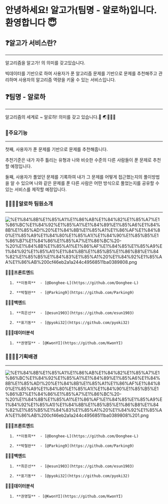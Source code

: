 # 안녕하세요! 알고가(팀명 - 알로하)입니다. 환영합니다 😇

## ❓알고가 서비스란?

---

알고리즘을 알고가! 의 의미를 갖고있습니다.

빅데이터를 기반으로 하여 사용자가 푼 알고리즘 문제를 기반으로 문제를 추천해주고 관리하며 사용자의 알고리즘 역량을 키울 수 있는 서비스입니다. 

## ❓팀명 - 알로하

---

알고리즘의 세계로 ~ 알로하! 의미를 갖고 있습니다.🌱 🌏🌴⛺⛵ 

### 🌱주요기능

---

첫째, 사용자가 푼 문제를 기반으로 문제를 추천해줍니다.

추천기준은 내가 자주 틀리는 유형과 나와 비슷한 수준의 다른 사람들이 푼 문제로 추천할 예정입니다.

둘째, 사용자가 풀었던 문제를 기록하여 내가 그 문제를 어떻게 접근했는지의 풀이방법을 알 수 있으며 나와 같은 문제를 푼 다른 사람은 어떤 방식으로 풀었는지를 공유할 수 있는 서비스를 제작할 예정입니다. 

### 👨‍👨‍👧‍👧알로하 팀원소개

---

![%E1%84%8B%E1%85%A1%E1%86%AB%E1%84%82%E1%85%A7%E1%86%BC%E1%84%92%E1%85%A1%E1%84%89%E1%85%A6%E1%84%8B%E1%85%AD!%20%E1%84%8B%E1%85%A1%E1%86%AF%E1%84%80%E1%85%A9%E1%84%80%E1%85%A1(%E1%84%90%E1%85%B5%E1%86%B7%E1%84%86%E1%85%A7%E1%86%BC%20-%20%E1%84%8B%E1%85%A1%E1%86%AF%E1%84%85%E1%85%A9%E1%84%92%E1%85%A1)%E1%84%8B%E1%85%B5%E1%86%B8%E1%84%82%E1%85%B5%E1%84%83%E1%85%A1%20%E1%84%92%E1%85%AA%E1%86%AB%200cf46eb2a1a244c49568511ba0389808.png](%E1%84%8B%E1%85%A1%E1%86%AB%E1%84%82%E1%85%A7%E1%86%BC%E1%84%92%E1%85%A1%E1%84%89%E1%85%A6%E1%84%8B%E1%85%AD!%20%E1%84%8B%E1%85%A1%E1%86%AF%E1%84%80%E1%85%A9%E1%84%80%E1%85%A1(%E1%84%90%E1%85%B5%E1%86%B7%E1%84%86%E1%85%A7%E1%86%BC%20-%20%E1%84%8B%E1%85%A1%E1%86%AF%E1%84%85%E1%85%A9%E1%84%92%E1%85%A1)%E1%84%8B%E1%85%B5%E1%86%B8%E1%84%82%E1%85%B5%E1%84%83%E1%85%A1%20%E1%84%92%E1%85%AA%E1%86%AB%200cf46eb2a1a244c49568511ba0389808.png)

💁🏻‍♂️**프론트엔드**  

      1. **이동희**  - [@Donghee-L](https://github.com/Donghee-L)
    
      2. **박철완**  - [@Parking9](https://github.com/Parking9)

  💁🏻‍♀️**백엔드**  

      1. **최은선**  - [@esun1903](https://github.com/esun1903)
    
      2. **표기동**  - [@pyoki32](https://github.com/pyoki32)

 


  💁🏻‍♂️**데이터분석**  

      1. **권영일** - [@KwonYI](https://github.com/KwonYI)

### 👨‍👨‍👧‍👧기획배경

---

![%E1%84%8B%E1%85%A1%E1%86%AB%E1%84%82%E1%85%A7%E1%86%BC%E1%84%92%E1%85%A1%E1%84%89%E1%85%A6%E1%84%8B%E1%85%AD!%20%E1%84%8B%E1%85%A1%E1%86%AF%E1%84%80%E1%85%A9%E1%84%80%E1%85%A1(%E1%84%90%E1%85%B5%E1%86%B7%E1%84%86%E1%85%A7%E1%86%BC%20-%20%E1%84%8B%E1%85%A1%E1%86%AF%E1%84%85%E1%85%A9%E1%84%92%E1%85%A1)%E1%84%8B%E1%85%B5%E1%86%B8%E1%84%82%E1%85%B5%E1%84%83%E1%85%A1%20%E1%84%92%E1%85%AA%E1%86%AB%200cf46eb2a1a244c49568511ba0389808%201.png](%E1%84%8B%E1%85%A1%E1%86%AB%E1%84%82%E1%85%A7%E1%86%BC%E1%84%92%E1%85%A1%E1%84%89%E1%85%A6%E1%84%8B%E1%85%AD!%20%E1%84%8B%E1%85%A1%E1%86%AF%E1%84%80%E1%85%A9%E1%84%80%E1%85%A1(%E1%84%90%E1%85%B5%E1%86%B7%E1%84%86%E1%85%A7%E1%86%BC%20-%20%E1%84%8B%E1%85%A1%E1%86%AF%E1%84%85%E1%85%A9%E1%84%92%E1%85%A1)%E1%84%8B%E1%85%B5%E1%86%B8%E1%84%82%E1%85%B5%E1%84%83%E1%85%A1%20%E1%84%92%E1%85%AA%E1%86%AB%200cf46eb2a1a244c49568511ba0389808%201.png)

💁🏻‍♂️**프론트엔드**  

      1. **이동희**  - [@Donghee-L](https://github.com/Donghee-L)
    
      2. **박철완**  - [@Parking9](https://github.com/Parking9)

  💁🏻‍♀️**백엔드**  

      1. **최은선**  - [@esun1903](https://github.com/esun1903)
    
      2. **표기동**  - [@pyoki32](https://github.com/pyoki32)

 


  💁🏻‍♂️**데이터분석**  

      1. **권영일** - [@KwonYI](https://github.com/KwonYI)